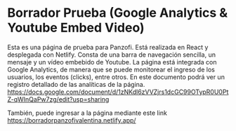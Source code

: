 # Borrador Prueba (Google Analytics & Youtube Embed Video)
Esta es una página de prueba para Panzofi. Está realizada en React y desplegada con Netlify.
Consta de una barra de navegación sencilla, un mensaje y  un vídeo embebido de Youtube. 
La página está integrada con Google Analytics, de manera que se puede monitorear el ingreso de los usuarios, los eventos (clicks),
entre otros. 
En este documento podrá ver un registro detallado de las analíticas de la página.
https://docs.google.com/document/d/1zNKdl6zVVZjrs1dcGC99OTypR0U0PtZ-qWInQaPw7zg/edit?usp=sharing

También, puede ingresar a la página mediante este link
https://borradorpanzofivalentina.netlify.app/
